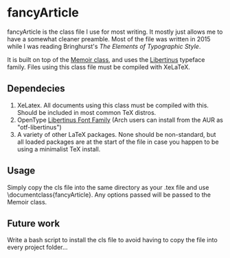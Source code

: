 # fancyArticle

fancyArticle is the class file I use for most writing. It mostly just allows me to have a somewhat cleaner preamble. Most of the file was written in 2015 while I was reading Bringhurst's *The Elements of Typographic Style*.

It is built on top of the [Memoir class](http://texdoc.net/texmf-dist/doc/latex/memoir/memman.pdf), and uses the [Libertinus](https://github.com/libertinus-fonts/libertinus) typeface family. Files using this class file must be compiled with XeLaTeX. 

## Dependecies

1. XeLatex. All documents using this class must be compiled with this. Should be included in most common TeX distros.
2. OpenType [Libertinus Font Family](https://github.com/libertinus-fonts/libertinus) (Arch users can install from the AUR as "otf-libertinus")
3. A variety of other LaTeX packages. None should be non-standard, but all loaded packages are at the start of the file in case you happen to be using a minimalist TeX install.

## Usage

Simply copy the cls file into the same directory as your .tex file and use \documentclass{fancyArticle}. Any options passed will be passed to the Memoir class.

## Future work

Write a bash script to install the cls file to avoid having to copy the file into every project folder...
